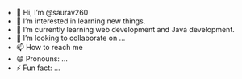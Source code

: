 - 👋 Hi, I’m @saurav260
- 👀 I’m interested in learning new things.
- 🌱 I’m currently learning web development and Java development.
- 💞️ I’m looking to collaborate on ...
- 📫 How to reach me 
- 😄 Pronouns: ...
- ⚡ Fun fact: ...

<!---
saurav260/saurav260 is a ✨ special ✨ repository because its `README.md` (this file) appears on your GitHub profile.
You can click the Preview link to take a look at your changes.
--->
